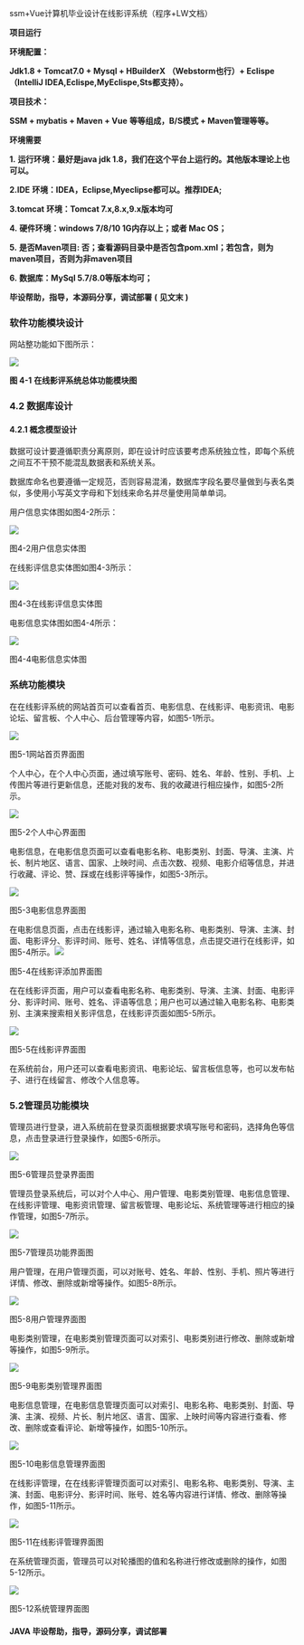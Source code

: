 ssm+Vue计算机毕业设计在线影评系统（程序+LW文档）

**项目运行**

**环境配置：**

**Jdk1.8 + Tomcat7.0 + Mysql + HBuilderX** **（Webstorm也行）+ Eclispe（IntelliJ
IDEA,Eclispe,MyEclispe,Sts都支持）。**

**项目技术：**

**SSM + mybatis + Maven + Vue** **等等组成，B/S模式 + Maven管理等等。**

**环境需要**

**1.** **运行环境：最好是java jdk 1.8，我们在这个平台上运行的。其他版本理论上也可以。**

**2.IDE** **环境：IDEA，Eclipse,Myeclipse都可以。推荐IDEA;**

**3.tomcat** **环境：Tomcat 7.x,8.x,9.x版本均可**

**4.** **硬件环境：windows 7/8/10 1G内存以上；或者 Mac OS；**

**5.** **是否Maven项目: 否；查看源码目录中是否包含pom.xml；若包含，则为maven项目，否则为非maven项目**

**6.** **数据库：MySql 5.7/8.0等版本均可；**

**毕设帮助，指导，本源码分享，调试部署** **(** **见文末** **)**

### 软件功能模块设计

网站整功能如下图所示：

![](./res/7c225a6b35584cdaae1a824ed1b4a392.png)

**图 4-1** **在线影评系统总体功能模块图**

### 4.2 数据库设计

#### 4.2.1 概念模型设计

数据可设计要遵循职责分离原则，即在设计时应该要考虑系统独立性，即每个系统之间互不干预不能混乱数据表和系统关系。

数据库命名也要遵循一定规范，否则容易混淆，数据库字段名要尽量做到与表名类似，多使用小写英文字母和下划线来命名并尽量使用简单单词。

用户信息实体图如图4-2所示：

![](./res/41a328a982f643d5aa070e56f6982f90.png)

图4-2用户信息实体图

在线影评信息实体图如图4-3所示：

![](./res/b7fc3d020d974b0b8da8e72fcc85dc0d.png)

图4-3在线影评信息实体图

电影信息实体图如图4-4所示：

![](./res/ca6e4c47e21c4c7e850839e6668780d0.png)

图4-4电影信息实体图

### 系统功能模块

在在线影评系统的网站首页可以查看首页、电影信息、在线影评、电影资讯、电影论坛、留言板、个人中心、后台管理等内容，如图5-1所示。

![](./res/d4f67b32b8f14efebb226b6217acd28b.png)

图5-1网站首页界面图

个人中心，在个人中心页面，通过填写账号、密码、姓名、年龄、性别、手机、上传图片等进行更新信息，还能对我的发布、我的收藏进行相应操作，如图5-2所示。

![](./res/4b081bb8696a460d85b078bdc7ebda83.png)

图5-2个人中心界面图

电影信息，在电影信息页面可以查看电影名称、电影类别、封面、导演、主演、片长、制片地区、语言、国家、上映时间、点击次数、视频、电影介绍等信息，并进行收藏、评论、赞、踩或在线影评等操作，如图5-3所示。

![](./res/59cce6ad8688451bbe9358001f27806b.png)

图5-3电影信息界面图

在电影信息页面，点击在线影评，通过输入电影名称、电影类别、导演、主演、封面、电影评分、影评时间、账号、姓名、详情等信息，点击提交进行在线影评，如图5-4所示。![](./res/a3a0603693594d1ca71709367bbdb8d1.png)

图5-4在线影评添加界面图

在在线影评页面，用户可以查看电影名称、电影类别、导演、主演、封面、电影评分、影评时间、账号、姓名、评语等信息；用户也可以通过输入电影名称、电影类别、主演来搜索相关影评信息，在线影评页面如图5-5所示。

![](./res/101465c8cc934868913b2d3d02b63461.png)

图5-5在线影评界面图

在系统前台，用户还可以查看电影资讯、电影论坛、留言板信息等，也可以发布帖子、进行在线留言、修改个人信息等。

### 5.2管理员功能模块

管理员进行登录，进入系统前在登录页面根据要求填写账号和密码，选择角色等信息，点击登录进行登录操作，如图5-6所示。

![](./res/5f20c46ba5974bdaa55c1e331fa1080a.png)

图5-6管理员登录界面图

管理员登录系统后，可以对个人中心、用户管理、电影类别管理、电影信息管理、在线影评管理、电影资讯管理、留言板管理、电影论坛、系统管理等进行相应的操作管理，如图5-7所示。

![](./res/c4aaf4d6dc0b4c6fbd6aa80bb4a6242e.png)

图5-7管理员功能界面图

用户管理，在用户管理页面，可以对账号、姓名、年龄、性别、手机、照片等进行详情、修改、删除或新增等操作。如图5-8所示。

![](./res/61d189e1370c4d028c7c13a5da2ba572.png)

图5-8用户管理界面图

电影类别管理，在电影类别管理页面可以对索引、电影类别进行修改、删除或新增等操作，如图5-9所示。

![](./res/0b2ae8ad923944778ff28957fd2c69ce.png)

图5-9电影类别管理界面图

电影信息管理，在电影信息管理页面可以对索引、电影名称、电影类别、封面、导演、主演、视频、片长、制片地区、语言、国家、上映时间等内容进行查看、修改、删除或查看评论、新增等操作，如图5-10所示。

![](./res/b90e38162d5644b7bb8887794a941682.png)

图5-10电影信息管理界面图

在线影评管理，在在线影评管理页面可以对索引、电影名称、电影类别、导演、主演、封面、电影评分、影评时间、账号、姓名等内容进行详情、修改、删除等操作，如图5-11所示。

![](./res/74fba918978348c59eb2439ffad3e1bc.png)

图5-11在线影评管理界面图

在系统管理页面，管理员可以对轮播图的值和名称进行修改或删除的操作，如图5-12所示。

![](./res/16d0e1d5bd854a7b8fa9d599c65db36a.png)

图5-12系统管理界面图

#### **JAVA** **毕设帮助，指导，源码分享，调试部署**

